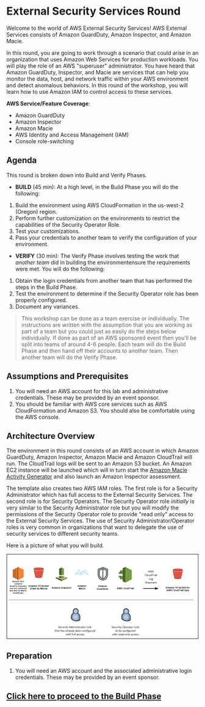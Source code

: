 # External Security Services Round

Welcome to the world of AWS External Security Services!
AWS External Services consists of Amazon GuardDuty, Amazon Inspector, and Amazon Macie.

In this round, you are going to work through a scenario that could arise in an organization that uses Amazon Web Services for production workloads.
You will play the role of an AWS "superuser" administrator.
You have heard that Amazon GuardDuty, Inspector, and Macie are services that can help you monitor the data, host, and network traffic within your AWS environment and detect anomalous behaviors.
In this round of the workshop, you will learn how to use Amazon IAM to control access to these services.


**AWS Service/Feature Coverage**: 

* Amazon GuardDuty
* Amazon Inspector
* Amazon Macie
* AWS Identity and Access Management (IAM)
* Console role-switching

## Agenda

This round is broken down into Build and Verify Phases.

* **BUILD** (45 min): At a high level, in the Build Phase you will do the following:

1. Build the environment using AWS CloudFormation in the us-west-2 (Oregon) region.
2. Perform further customization on the environments to restrict the capabilities of the Security Operator Role.
3. Test your customizations.
4. Pass your credentials to another team to verify the configuration of your environment.

* **VERIFY** (30 min):  The Verify Phase involves testing the work that *another team* did in building the environmentensure the requirements were met. You will do the following:

1. Obtain the login credentials from another team that has performed the steps in the Build Phase.
2. Test the environment to determine if the Security Operator role has been properly configured.
2. Document any variances.

> This workshop can be done as a team exercise or individually. The instructions are written with the assumption that you are working as part of a team but you could just as easily do the steps below individually. If done as part of an AWS sponsored event then you'll be split into teams of around 4-6 people. Each team will do the Build Phase and then hand off their accounts to another team. Then another team will do the Verify Phase.

## Assumptions and Prerequisites

1. You will need an AWS account for this lab and administrative credentials.
These may be provided by an event sponsor.
2. You should be familiar with AWS core services such as AWS CloudFormation and Amazon S3.  You should also be comfortable using the AWS console.

## Architecture Overview

The environment in this round consists of an AWS account in which Amazon GuardDuty, Amazon Inspector, Amazon Macie and Amazon CloudTrail will run.  The CloudTrail logs will be sent to an Amazon S3 bucket.  An Amazon EC2 instance will be launched which will in turn start the [Amazon Macie Activity Generator](https://github.com/aws-samples/amazon-macie-activity-generator) and also launch an Amazon Inspector assessment.

The template also creates two AWS IAM roles.  The first role is for a Security Administrator which has full access to the External Security Services.  The second role is for Security Operators.  The Security Operator role *initially* is very similar to the Security Administrator role but you will modify the permissions of the Security Operator role to provide "read only" access to the External Security Services.  The use of Security Administrator/Operator roles is very common in organizations that want to delegate the use of security services to different security teams.

Here is a picture of what you will build.

![ESS Round Drawing](./images/IamEssDrawing.png)

## Preparation

1. You will need an AWS account and the associated administrative login credentials.
These may be provided by an event sponsor.

## [Click here to proceed to the Build Phase](./build.md)

